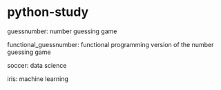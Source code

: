 # python-study

guessnumber: number guessing game

functional_guessnumber: functional programming version of the number guessing game

soccer: data science

iris: machine learning
